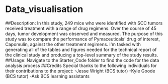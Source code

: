 # Data_visualisation
##Description: In this study, 249 mice who were identified with SCC tumors received treatment with a range of drug regimens. Over the course of 45 days, tumor development was observed and measured. The purpose of this study was to compare the performance of Pymaceuticals’ drug of interest, Capomulin, against the other treatment regimens. I'm tasked with generating all of the tables and figures needed for the technical report of the clinical study and producing a top-level summary of the study results.
##Usage: Navigate to the Starter_Code folder to find the code for the data analysis process
##Credits
Special thanks to the following individuals for their contributions to the project:
-Jesse Wright (BCS tutor)
-Kyle Goode (BCS tutor)
-Ask BCS learning assistants
